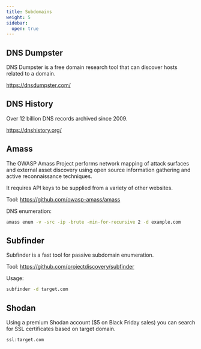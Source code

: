 ```yaml
---
title: Subdomains
weight: 5
sidebar:
  open: true
---
```

## DNS Dumpster
DNS Dumpster is a free domain research tool that can discover hosts related to a domain. 

https://dnsdumpster.com/

## DNS History
Over 12 billion DNS records archived since 2009.

https://dnshistory.org/ 

## Amass
The OWASP Amass Project performs network mapping of attack surfaces and external asset discovery using open source information gathering and active reconnaissance techniques.

It requires API keys to be supplied from a variety of other websites.

Tool: https://github.com/owasp-amass/amass

DNS enumeration:
```bash
amass enum -v -src -ip -brute -min-for-recursive 2 -d example.com
```

## Subfinder
Subfinder is a fast tool for passive subdomain enumeration.

Tool: https://github.com/projectdiscovery/subfinder 

Usage:
```bash
subfinder -d target.com
```

## Shodan
Using a premium Shodan account ($5 on Black Friday sales) you can search for SSL certificates based on target domain.

```bash
ssl:target.com
```